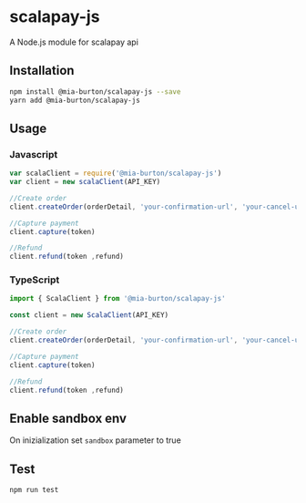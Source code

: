 # scalapay-js
A Node.js module for scalapay api
## Installation
```sh
npm install @mia-burton/scalapay-js --save
yarn add @mia-burton/scalapay-js
```

## Usage
### Javascript
```javascript
var scalaClient = require('@mia-burton/scalapay-js')
var client = new scalaClient(API_KEY)

//Create order
client.createOrder(orderDetail, 'your-confirmation-url', 'your-cancel-url')

//Capture payment
client.capture(token)

//Refund
client.refund(token ,refund)
```

### TypeScript
```typescript
import { ScalaClient } from '@mia-burton/scalapay-js'

const client = new ScalaClient(API_KEY)

//Create order
client.createOrder(orderDetail, 'your-confirmation-url', 'your-cancel-url')

//Capture payment
client.capture(token)

//Refund
client.refund(token ,refund)
```
## Enable sandbox env
On inizialization set `sandbox` parameter to true

## Test
```sh
npm run test
```
